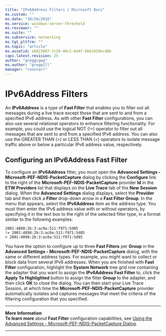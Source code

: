 ```yaml
---
title: "IPv6Address Filters | Microsoft Docs"
ms.custom: ""
ms.date: "10/26/2016"
ms.service: windows-server-threshold
ms.reviewer: ""
ms.suite: ""
ms.subservice: networking
ms.tgt_pltfrm: ""
ms.topic: "article"
ms.assetid: e6823607-7c29-40c2-be9f-6b63429ecd6b
caps.latest.revision: 25
author: "greggigwg"
ms.author: "greggill"
manager: "ronstarr"
---
```


# IPv6Address Filters

An **IPv6Address** is a type of **Fast Filter** that enables you to filter out all messages during a live trace except those that are sent to and from a specified IPv6 address. As with other **Fast Filter** configurations, you can also use several relational operators to enhance filtering functionality. For example, you could use the logical NOT (!=) operator to filter out all messages that are sent to and from a specified IPv6 address. You can also use the GREATER THAN (>) or LESS THAN (<) operators to isolate message traffic above or below a particular IPv6 address value, respectively.  
  
## Configuring an IPv6Address Fast Filter  

 To configure an **IPv6Address** filter, you must open the **Advanced Settings - Microsoft-PEF-NDIS-PacketCapture** dialog by clicking the **Configure** link to the right of the **Microsoft-PEF-NDIS-PacketCapture** provider **Id** in the **ETW Providers** list that displays on the **Live Trace** tab of the **New Session** dialog. When the **Advanced Settings** dialog displays, select the **Provider** tab and then click a **Filter** drop-down arrow in a **Fast Filter Group**. In the menu that appears, select the **IPv6Address** item as the address type. You must then enter the IPv6 address value with or without operators, by specifying it in the text box to the right of the selected filter type, in a format similar to the following examples:  
  
 `2001:4898:2b:3:ac0a:511:f971:5d85`   
 `!= 2001:4898:2b:3:ac0a:511:f971:5d85`   
 `> 2001:4898:2b:3:ac0a:511:f971:5d85`  
  
 You have the option to configure up to three **Fast Filters** per **Group** in the **Advanced Settings - Microsoft-PEF-NDIS-PacketCapture** dialog, with the same or different address types. For example, you might want to collect or block data from several IPv6 addresses. When you are finished with **Fast Filter** configuration, highlight the **System Network** tree grid row containing the adapter that you want to assign the **IPv6Address**  **Fast Filter** to, click the **Apply To Highlighted** button to assign the filter **Group** to the adapter, and then click **OK** to close the dialog. You can then start your Live Trace Session, at which time the **Microsoft-PEF-NDIS-PacketCapture** provider automatically isolates and captures messages that meet the criteria of the filtering configuration that you specified.  
  
---  
  
 **More Information**   
 **To learn more** about **Fast Filter** configuration capabilities, see [Using the Advanced Settings - Microsoft-PEF-NDIS-PacketCapture Dialog](using-the-advanced-settings-microsoft-pef-ndis-packetcapture-dialog.md).   

---